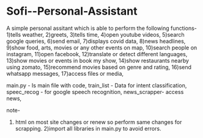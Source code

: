 # Sofi--Personal-Assistant


A simple personal assitant which is able to perform the following functions-
1)tells weather,
2)greets,
3)tells time,
4)open youtube videos,
5)search google queries,
6)send email,
7)displays covid data,
8)news headlines,
9)show food, arts, movies or any other events on map,
10)search people on instagram,
11)open facebook,
12)translate or detect different languages,
13)show movies or events in book my show,
14)show restaurants nearby using zomato,
15)recommend movies based on genre and rating,
16)send whatsapp messages,
17)access files or media,


main.py - Is main file with code, 
train_list - Data for intent classification,
speec_recog - for google speech recognition,
news_scrapper- access news,

note-
1) html on most site changes or renew so perform same changes for scrapping.
2)import all libraries in main.py to avoid errors.
